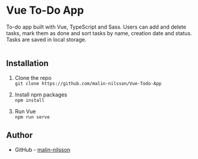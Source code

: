 # Vue To-Do App
To-do app built with Vue, TypeScript and Sass. Users can add and delete tasks, mark them as done and sort tasks by name, creation date and status. Tasks are saved in local storage.

![]()

## Installation
1. Clone the repo\
`git clone https://github.com/malin-nilsson/Vue-Todo-App`

2. Install npm packages\
`npm install`

3. Run Vue\
`npm run serve`

## Author
- GitHub - [malin-nilsson](https://github.com/malin-nilsson)
